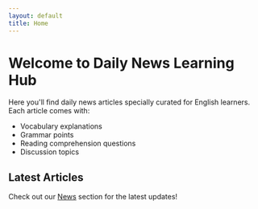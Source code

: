 ```yaml
---
layout: default
title: Home
---
```


# Welcome to Daily News Learning Hub

Here you'll find daily news articles specially curated for English learners. Each article comes with:

- Vocabulary explanations
- Grammar points
- Reading comprehension questions
- Discussion topics

## Latest Articles

Check out our [News](/daily-news-learning/news) section for the latest updates!

